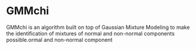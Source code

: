 # GMMchi
GMMchi is an algorithm built on top of Gaussian Mixture Modeling to make the identification of mixtures of normal and non-normal components possible.ormal and non-normal component 
